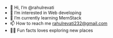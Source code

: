- 👋 Hi, I’m @rahulrevati
- 👀 I’m interested in Web developing
- 🌱 I’m currently learning MernStack
- 📫 How to reach me rahulrevati232@gmail.com
- 🤏🏽 Fun facts loves exploring new places


<!---
rahulrevati/rahulrevati is a ✨ special ✨ repository because its `README.md` (this file) appears on your GitHub profile.
You can click the Preview link to take a look at your changes.
--->

